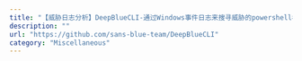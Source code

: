 ```yaml
---
title: "【威胁日志分析】DeepBlueCLI-通过Windows事件日志来搜寻威胁的powershell模块"
description: ""
url: "https://github.com/sans-blue-team/DeepBlueCLI"
category: "Miscellaneous"
---
```

